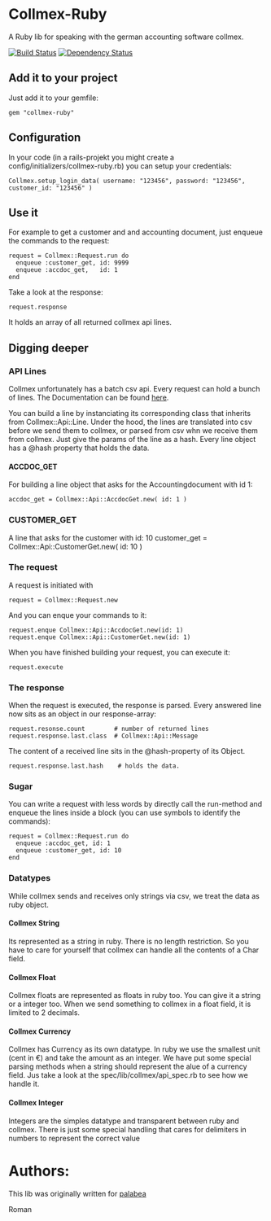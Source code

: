 # Collmex-Ruby

A Ruby lib for speaking with the german accounting software collmex. 

[![Build Status](https://secure.travis-ci.org/romanlehnert/collmex-ruby.png)](http://travis-ci.org/romanlehnert/collmex-ruby)
[![Dependency Status](https://gemnasium.com/romanlehnert/collmex-ruby.png "Dependency Status")](https://gemnasium.com/romanlehnert/collmex-ruby)


## Add it to your project

Just add it to your gemfile:

    gem "collmex-ruby"

## Configuration

In your code (in a rails-projekt you might create a config/initializers/collmex-ruby.rb) you can setup your credentials:

    Collmex.setup_login_data( username: "123456", password: "123456", customer_id: "123456" )

## Use it

For example to get a customer and and accounting document, just enqueue the commands to the request:

    request = Collmex::Request.run do
      enqueue :customer_get, id: 9999
      enqueue :accdoc_get,   id: 1
    end

Take a look at the response:

    request.response

It holds an array of all returned collmex api lines. 


## Digging deeper

### API Lines
Collmex unfortunately has a batch csv api. Every request can hold a bunch of lines. The Documentation can be found [here](http://www.collmex.de/cgi-bin/cgi.exe?1005,1,help,api).

You can build a line by instanciating its corresponding class that inherits from Collmex::Api::Line. Under the hood, the lines are translated into 
csv before we send them to collmex, or parsed from csv whn we receive them from collmex. Just give the params of the line as a hash. Every line object has a @hash property that holds the data. 


#### ACCDOC_GET
For building a line object that asks for the Accountingdocument with id 1:

    accdoc_get = Collmex::Api::AccdocGet.new( id: 1 )

### CUSTOMER_GET
A line that asks for the customer with id: 10
    customer_get = Collmex::Api::CustomerGet.new( id: 10 )


### The request
A request is initiated with 

    request = Collmex::Request.new

And you can enque your commands to it: 

    request.enque Collmex::Api::AccdocGet.new(id: 1)
    request.enque Collmex::Api::CustomerGet.new(id: 1)

When you have finished building your request, you can execute it:

    request.execute

### The response
When the request is executed, the response is parsed. Every answered line now sits as an object in our response-array:

    request.resonse.count        # number of returned lines
    request.response.last.class  # Collmex::Api::Message

The content of a received line sits in the @hash-property of its Object. 

    request.response.last.hash    # holds the data. 

### Sugar
You can write a request with less words by directly call the run-method and enqueue the lines inside a block (you can use symbols to identify the commands):

    request = Collmex::Request.run do
      enqueue :accdoc_get, id: 1
      enqueue :customer_get, id: 10
    end

### Datatypes

While collmex sends and receives only strings via csv, we treat the data as ruby object. 

#### Collmex String
Its represented as a string in ruby. There is no length restriction. So you have to care for yourself that collmex can handle all the contents of a Char field. 

#### Collmex Float
Collmex floats are represented as floats in ruby too. You can give it a string or a integer too. When we send something to collmex in a float field, it is limited to 2 decimals. 

#### Collmex Currency
Collmex has Currency as its own datatype. In ruby we use the smallest unit (cent in €) and take the amount as an integer. We have put some special parsing methods when a string should represent the alue of a currency field. Jus take a look at the spec/lib/collmex/api_spec.rb to see how we handle it. 

#### Collmex Integer
Integers are the simples datatype and transparent between ruby and collmex. There is just some special handling that cares for delimiters in numbers to represent the correct value 


# Authors:
This lib was originally written for [palabea](http://www.palabea.com)

Roman

